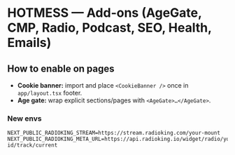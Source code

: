 # HOTMESS — Add-ons (AgeGate, CMP, Radio, Podcast, SEO, Health, Emails)

## How to enable on pages
- **Cookie banner:** import and place `<CookieBanner />` once in `app/layout.tsx` footer.
- **Age gate:** wrap explicit sections/pages with `<AgeGate>…</AgeGate>`.

### New envs
```
NEXT_PUBLIC_RADIOKING_STREAM=https://stream.radioking.com/your-mount
NEXT_PUBLIC_RADIOKING_META_URL=https://api.radioking.io/widget/radio/your-id/track/current
```
